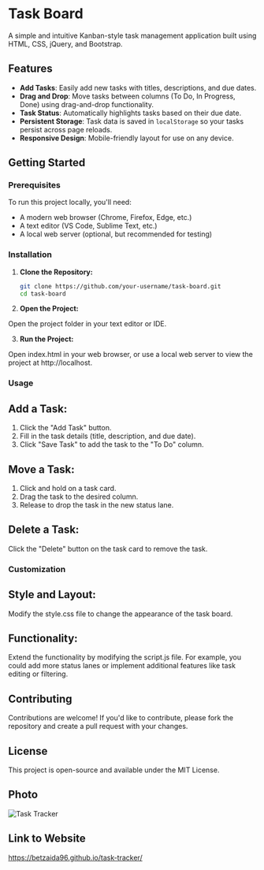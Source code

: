 # Task Board

A simple and intuitive Kanban-style task management application built using HTML, CSS, jQuery, and Bootstrap.

## Features

- **Add Tasks**: Easily add new tasks with titles, descriptions, and due dates.
- **Drag and Drop**: Move tasks between columns (To Do, In Progress, Done) using drag-and-drop functionality.
- **Task Status**: Automatically highlights tasks based on their due date.
- **Persistent Storage**: Task data is saved in `localStorage` so your tasks persist across page reloads.
- **Responsive Design**: Mobile-friendly layout for use on any device.

## Getting Started

### Prerequisites

To run this project locally, you'll need:

- A modern web browser (Chrome, Firefox, Edge, etc.)
- A text editor (VS Code, Sublime Text, etc.)
- A local web server (optional, but recommended for testing)

### Installation

1. **Clone the Repository:**

   ```bash
   git clone https://github.com/your-username/task-board.git
   cd task-board

2. **Open the Project:**

Open the project folder in your text editor or IDE.

3. **Run the Project:**

Open index.html in your web browser, or use a local web server to view the project at http://localhost.

### Usage
## Add a Task:

1. Click the "Add Task" button.
2. Fill in the task details (title, description, and due date).
3. Click "Save Task" to add the task to the "To Do" column.

## Move a Task:

1. Click and hold on a task card.
2. Drag the task to the desired column.
3. Release to drop the task in the new status lane.

## Delete a Task:

Click the "Delete" button on the task card to remove the task.

### Customization
## Style and Layout:

Modify the style.css file to change the appearance of the task board.

## Functionality:

Extend the functionality by modifying the script.js file. For example, you could add more status lanes or implement additional features like task editing or filtering.

## Contributing
Contributions are welcome! If you'd like to contribute, please fork the repository and create a pull request with your changes.

## License
This project is open-source and available under the MIT License.

## Photo

![Task Tracker]("C:\Users\btays\bootcamp\task-tracker\task-tracker\assets\Photos\task-tracker.jpg")

## Link to Website
https://betzaida96.github.io/task-tracker/
